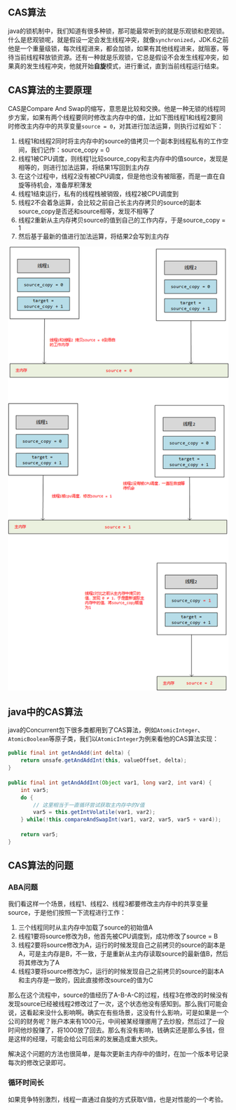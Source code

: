 ## CAS算法

java的锁机制中，我们知道有很多种锁，那可能最常听到的就是乐观锁和悲观锁。什么是悲观锁呢，就是假设一定会发生线程冲突，就像`synchronized`，JDK.6之前他是一个重量级锁，每次线程进来，都会加锁，如果有其他线程进来，就阻塞，等待当前线程释放锁资源。还有一种就是乐观锁，它总是假设不会发生线程冲突，如果真的发生线程冲突，他就开始**自旋**模式，进行重试，直到当前线程运行结束。

## CAS算法的主要原理

CAS是Compare And Swap的缩写，意思是比较和交换。他是一种无锁的线程同步方案，如果有两个线程要同时修改主内存中的值，比如下图线程1和线程2要同时修改主内存中的共享变量`source = 0`，对其进行加法运算，则执行过程如下：

1. 线程1和线程2同时将主内存中的source的值拷贝一个副本到线程私有的工作空间，我们记作：source_copy = 0
2. 线程1被CPU调度，则线程1比较source_copy和主内存中的值source，发现是相等的，则进行加法运算，将结果1写回到主内存
3. 在这个过程中，线程2没有被CPU调度，但是他也没有被阻塞，而是一直在自旋等待机会，准备厚积薄发
4. 线程1结束运行，私有的线程栈被销毁，线程2被CPU调度到
5. 线程2不会着急运算，会比较之前自己长主内存拷贝的source的副本source_copy是否还和source相等，发现不相等了
6. 线程2重新从主内存拷贝source的值到自己的工作内存，于是source_copy = 1
7. 然后基于最新的值进行加法运算，将结果2会写到主内存

![](./img/CAS算法.png)





## java中的CAS算法

java的Concurrent包下很多类都用到了CAS算法，例如`AtomicInteger`、`AtomicBoolean`等原子类，我们以`AtomicInteger`为例来看他的CAS算法实现：

```java
public final int getAndAdd(int delta) {
    return unsafe.getAndAddInt(this, valueOffset, delta);
}

public final int getAndAddInt(Object var1, long var2, int var4) {
    int var5;
    do {
        // 这里相当于一直循环尝试获取主内存中的V值
        var5 = this.getIntVolatile(var1, var2);
    } while(!this.compareAndSwapInt(var1, var2, var5, var5 + var4));

    return var5;
}
```

## CAS算法的问题

### ABA问题

我们看这样一个场景，线程1、线程2、线程3都要修改主内存中的共享变量source，于是他们按照一下流程进行工作：

1. 三个线程同时从主内存中加载了source的初始值A
2. 线程1要将source修改为B，他首先被CPU调度到，成功修改了source = B
3. 线程2要将source修改为A，运行的时候发现自己之前拷贝的source的副本是A，可是主内存是B，不一致，于是重新从主内存读取source的最新值B，然后将其修改为了A
4. 线程3要将source修改为C，运行的时候发现自己之前拷贝的source的副本A和主内存是一致的，因此直接修改source的值为C

那么在这个流程中，source的值经历了A-B-A-C的过程，线程3在修改的时候没有发现source已经被线程2修改过了一次，这个状态他没有感知到。那么我们可能会说，这看起来没什么影响啊。确实在有些场景，这没有什么影响，可是如果是一个公司的财务呢？账户本来有1000元，中间被某经理挪用了去炒股，然后过了一段时间他炒股赚了，将1000放了回去。那么有没有影响，钱确实还是那么多钱，但是这样的经理，可能会给公司后来的发展造成重大损失。

解决这个问题的方法也很简单，是每次更新主内存中的值时，在加一个版本号记录每次的修改记录即可。

### 循环时间长

如果竞争特别激烈，线程一直通过自旋的方式获取V值，也是对性能的一个考验。
